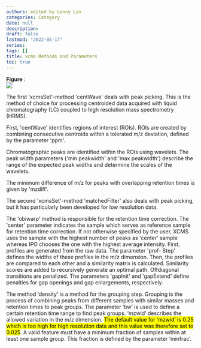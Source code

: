 ```yaml
---
authors: edited by Lenny Lin
categories: Category
date: null
description: 
draft: false
lastmod: "2022-05-17"
series: 
tags: []
title: xcms Methods and Parameters
toc: true
---
```


<figcaption><b>Figure </b>: </figcaption>
<img src = "/docs/images/"/>
<!--more-->

The first 'xcmsSet'-method 'centWave' deals with peak picking. This is the method of choice for processing centroided data acquired with liquid chromatography (LC) coupled to high resolution mass spectrometry (HRMS).   

First, 'centWave' identifies regions of interest (ROIs). ROIs are created by combining consecutive centroids within a tolerated m/z deviation, defined by the parameter 'ppm'.   

Chromatographic peaks are identified within the ROIs using wavelets. The peak width parameters ('min peakwidth' and 'max peakwidth') describe the range of the expected peak widths and determine the scales of the wavelets.   

The minimum difference of m/z for peaks with overlapping retention times is given by 'mzdiff'.   

The second 'xcmsSet'-method 'matchedFilter' also deals with peak picking, but it has particularly been developed for low resolution data.   

The 'obiwarp' method is responsible for the retention time correction. The 'center' parameter indicates the sample which serves as reference sample for retention time correction. If not otherwise specified by the user, XCMS uses the sample with the highest number of peaks as 'center' sample whereas IPO chooses the one with the highest average intensity. First, profiles are generated from the raw data. The parameter 'prof- Step' defines the widths of these profiles in the m/z dimension. Then, the profiles are compared to each other and a similarity matrix is calculated. Similarity scores are added to recursively generate an optimal path. Offdiagonal transitions are penalized. The parameters 'gapInit' and 'gapExtend' define penalties for gap openings and gap enlargements, respectively.   

The method ‘density’ is a method for the grouping step. Grouping is the process of combining peaks from different samples with similar masses and retention times to peak groups. The parameter ‘bw’ is used to define a certain retention time range to find peak groups. ‘mzwid’ describes the allowed variation in the m/z dimension. <mark>The default value for ‘mzwid’ is 0.25 which is too high for high resolution data and this value was therefore set to 0.025</mark>. A valid feature must have a minimum fraction of samples within at least one sample group. This fraction is defined by the parameter ‘minfrac’. 
